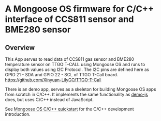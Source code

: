 # A Mongoose OS firmware for C/C++ interface of CCS811 sensor and BME280 sensor

## Overview

This App serves to read data of CCS811 gas sensor and BME280 temperature sensor on TTGO T-CALL using Mongoose OS and runs to display both values using I2C Protocol. The I2C pins are defined here as GPIO 21 - SDA and GPIO 22 - SCL of TTGO T-Call board.
https://github.com/Xinyuan-LilyGO/TTGO-T-Call

There is an demo app, serves as a skeleton for building Mongoose OS
apps from scratch in C/C++. It implements the same functionality
as [demo-js](https://github.com/mongoose-os-apps/demo-js) does, but
uses C/C++ instead of JavaScript.

See [Mongoose OS C/C++ quickstart](https://mongoose-os.com/docs/mongoose-os/quickstart/develop-in-c.md) for
the C/C++ development introduction.
